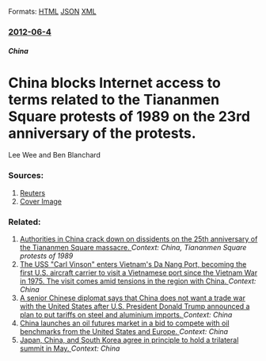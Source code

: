 
Formats: [HTML](/news/2012/06/4/china-blocks-internet-access-to-terms-related-to-the-tiananmen-square-protests-of-1989-on-the-23rd-anniversary-of-the-protests.html)  [JSON](/news/2012/06/4/china-blocks-internet-access-to-terms-related-to-the-tiananmen-square-protests-of-1989-on-the-23rd-anniversary-of-the-protests.json)  [XML](/news/2012/06/4/china-blocks-internet-access-to-terms-related-to-the-tiananmen-square-protests-of-1989-on-the-23rd-anniversary-of-the-protests.xml)  

### [2012-06-4](/news/2012/06/4/index.md)

##### China
# China blocks Internet access to terms related to the Tiananmen Square protests of 1989 on the 23rd anniversary of the protests. 

Lee Wee and Ben Blanchard


### Sources:

1. [Reuters](https://www.reuters.com/article/2012/06/04/us-china-tiananmen-idUSBRE85305320120604)
1. [Cover Image](https://s1.reutersmedia.net/resources/r/?m=02&d=20120604&t=2&i=614913761&w=&fh=545px&fw=&ll=&pl=&sq=&r=CBRE8530J3H00)

### Related:

1. [Authorities in China crack down on dissidents on the 25th anniversary of the Tiananmen Square massacre. ](/news/2014/06/4/authorities-in-china-crack-down-on-dissidents-on-the-25th-anniversary-of-the-tiananmen-square-massacre.md) _Context: China, Tiananmen Square protests of 1989_
2. [The USS "Carl Vinson" enters Vietnam's Da Nang Port, becoming the first U.S. aircraft carrier to visit a Vietnamese port since the Vietnam War in 1975. The visit comes amid tensions in the region with China. ](/news/2018/03/5/the-uss-carl-vinson-enters-vietnam-s-da-nang-port-becoming-the-first-u-s-aircraft-carrier-to-visit-a-vietnamese-port-since-the-vietnam-w.md) _Context: China_
3. [A senior Chinese diplomat says that China does not want a trade war with the United States after U.S. President Donald Trump announced a plan to put tariffs on steel and aluminium imports. ](/news/2018/03/4/a-senior-chinese-diplomat-says-that-china-does-not-want-a-trade-war-with-the-united-states-after-u-s-president-donald-trump-announced-a-pla.md) _Context: China_
4. [China launches an oil futures market in a bid to compete with oil benchmarks from the United States and Europe. ](/news/2018/03/26/china-launches-an-oil-futures-market-in-a-bid-to-compete-with-oil-benchmarks-from-the-united-states-and-europe.md) _Context: China_
5. [Japan, China, and South Korea agree in principle to hold a trilateral summit in May. ](/news/2018/03/20/japan-china-and-south-korea-agree-in-principle-to-hold-a-trilateral-summit-in-may.md) _Context: China_
